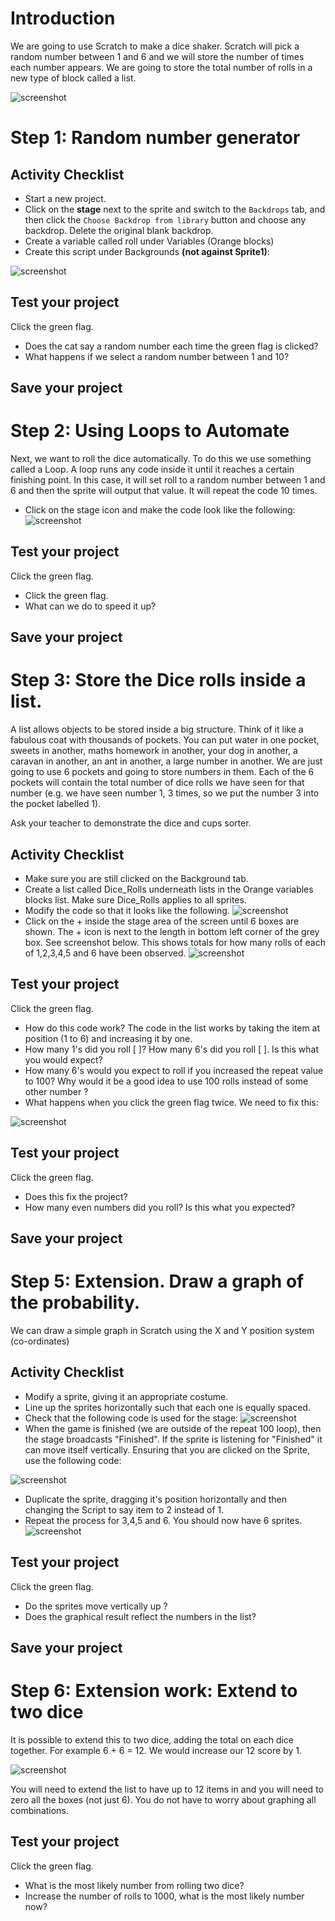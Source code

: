 # Introduction

We are going to use Scratch to make a dice shaker. Scratch will pick a random number between 1 and 6 and we will store the number of times each number appears. We are going to store the total number of rolls  in a new type of block called a list.

![screenshot](images/stage_6_sided_dice.gif)

# Step 1: Random number generator

## Activity Checklist

+ Start a new project.
+ Click on the **stage** next to the sprite and switch to the `Backdrops` tab, and then click the `Choose Backdrop from library` button and choose any backdrop. Delete the original blank backdrop.
+ Create a variable called roll under Variables (Orange blocks)
+ Create this script under Backgrounds **(not against Sprite1)**:

![screenshot](images/1.gif)

## Test your project

Click the green flag.

+ Does the cat say a random number each time the green flag is clicked?
+ What happens if we select a random number between 1 and 10? 

## Save your project

# Step 2: Using Loops to Automate

Next, we want to roll the dice automatically. To do this we use something called a Loop. A loop runs any code inside it until it reaches a certain finishing point. In this case, it will set roll to a random number between 1 and 6 and then the sprite will output that value.  It will repeat the code 10 times.

+ Click on the stage icon and make the code look like the following:
![screenshot](images/looped_dice_roll.png)

## Test your project

Click the green flag.

+ Click the green flag. 
+ What can we do to speed it up?

## Save your project

# Step 3: Store the Dice rolls inside a list.

A list allows objects to be stored inside a big structure. Think of it like a fabulous coat with thousands of pockets. You can put water in one pocket, sweets in another, maths homework in another, your dog in another, a caravan in another, an ant in another, a large number in another. We are just going to use 6 pockets and going to store numbers in them. Each of the 6 pockets will contain the total number of dice rolls we have seen for that number (e.g. we have seen number 1, 3 times, so we put the number 3 into the pocket labelled 1).

Ask your teacher to demonstrate the dice and cups sorter.

## Activity Checklist

+ Make sure you are still clicked on the Background tab.
+ Create a list called Dice_Rolls underneath lists in the Orange variables blocks list. Make sure Dice_Rolls applies to all sprites.
+ Modify the code so that it looks like the following.
![screenshot](images/14.gif)
+ Click on the + inside the stage area of the screen until 6 boxes are shown. The + icon is next to the length in bottom left corner of the grey box. See screenshot below.  This shows totals for how many rolls of each of 1,2,3,4,5 and 6 have been observed.
![screenshot](images/15.gif)

## Test your project

Click the green flag.

+ How do this code work? The code in the list works by taking the item at position (1 to 6) and increasing it by one.
+ How many 1's did you roll [ ]? How many 6's did you roll [  ]. Is this what you would expect?
+ How many 6's would you expect to roll if you increased the repeat value to 100? Why would it be a good idea to use 100 rolls instead of some other number ?
+ What happens when you click the green flag twice. We need to fix this:

![screenshot](images/8.gif)


## Test your project

Click the green flag.

+ Does this fix the project?
+ How many even numbers did you roll? Is this what you expected?

## Save your project

# Step 5: Extension. Draw a graph of the probability.

We can draw a simple graph in Scratch using the X and Y position system (co-ordinates)

## Activity Checklist

+ Modify a sprite, giving it an appropriate costume.
+ Line up the sprites horizontally such that each one is equally spaced.
+ Check that the following code is used for the stage:
![screenshot](images/8.gif)
+ When the game is finished (we are outside of the repeat 100 loop), then the stage broadcasts "Finished". If the sprite is listening for "Finished" it can move itself vertically. Ensuring that you are clicked on the Sprite, use the following code:

![screenshot](images/16.gif)

+ Duplicate the sprite, dragging it's position horizontally and then changing the Script to say item to 2 instead of 1. 
+ Repeat the process for 3,4,5 and 6. You should now have 6 sprites.
![screenshot](images/6_side_dice_sprites.png)

## Test your project

Click the green flag.

+ Do the sprites move vertically up ?
+ Does the graphical result reflect the numbers in the list?

## Save your project 

# Step 6:  Extension work: Extend to two dice

It is possible to extend this to two dice, adding the total on each dice together. For example 6 + 6 = 12. We would increase our 12 score by 1.

![screenshot](images/12sided_dice_stage_script2.gif)

You will need to extend the list to have up to 12 items in and you will need to zero all the boxes (not just 6). You do not have to worry about graphing all combinations. 

## Test your project

Click the green flag.

+ What is the most likely number from rolling two dice? 
+ Increase the number of rolls to 1000, what is the most likely number now?
